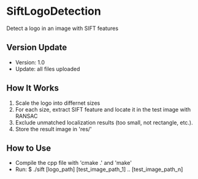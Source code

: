 # SiftLogoDetection
Detect a logo in an image with SIFT features

## Version Update
- Version: 1.0
- Update: all files uploaded

## How It Works
1. Scale the logo into differnet sizes
2. For each size, extract SIFT feature and locate it in the test image with RANSAC
3. Exclude unmatched localization results (too small, not rectangle, etc.).
4. Store the result image in 'res/'

## How to Use
- Compile the cpp file with 'cmake .' and 'make'
- Run: $ ./sift [logo_path] [test_image_path_1] .. [test_image_path_n]